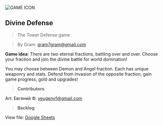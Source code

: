 ![GAME ICON](https://github.com/gram7gram/DivineDefense/blob/mainstream/logo_small.png "**ICON**")

## Divine Defense

> The Tower Defense game

> By Gram: <gram7gram@gmail.com>

**Game idea**: There are two eternal fractions, battling over and over.
Choose your fraction and join the divine battle for world domination!

You may choose between Demon and Angel fraction. Each has unique weaponry and stats.
Defend from invasion of the opposite fraction, gain game progress, gold and upgrades!


> **Contributors**

Art: Евгений Ф. <yeugenyf@gmail.com>


> **Backlog**

View file: [Google Sheets](https://docs.google.com/spreadsheets/d/1vBrT38lhQ9iKPLnRarzoykjd9VbRDE75M08Yns6BpgE/edit?usp=sharing "Google Sheets")